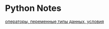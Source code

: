 # Python Notes
[операторы, переменные,типы данных, условия](https://github.com/user/repo/blob/branch/other_file.md)
